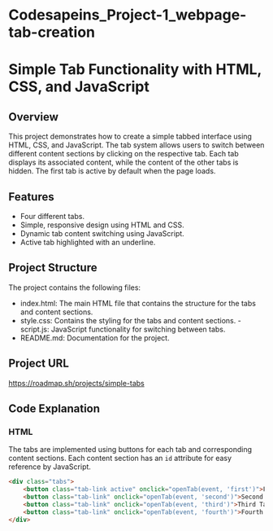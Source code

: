 # Codesapeins_Project-1_webpage-tab-creation
# Simple Tab Functionality with HTML, CSS, and JavaScript
## Overview
This project demonstrates how to create a simple tabbed interface using HTML, CSS, and JavaScript. 
The tab system allows users to switch between different content sections by clicking on the respective tab.
Each tab displays its associated content, while the content of the other tabs is hidden. The first tab is active by default when the page loads.

## Features
- Four different tabs. 
- Simple, responsive design using HTML and CSS.
- Dynamic tab content switching using JavaScript.
- Active tab highlighted with an underline.


## Project Structure
The project contains the following files:

- index.html: The main HTML file that contains the structure for the tabs and content sections.
- style.css: Contains the styling for the tabs and content sections.
  -script.js: JavaScript functionality for switching between tabs.
- README.md: Documentation for the project.

## Project URL
https://roadmap.sh/projects/simple-tabs

## Code Explanation

### HTML
The tabs are implemented using buttons for each tab and corresponding content sections. Each content section has an `id` attribute for easy reference by JavaScript.

```html
<div class="tabs">
    <button class="tab-link active" onclick="openTab(event, 'first')">First Tab</button>
    <button class="tab-link" onclick="openTab(event, 'second')">Second Tab</button>
    <button class="tab-link" onclick="openTab(event, 'third')">Third Tab</button>
    <button class="tab-link" onclick="openTab(event, 'fourth')">Fourth Tab</button>
</div>


